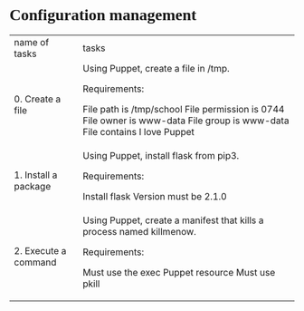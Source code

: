 <html>
<head>
</head>
<body>
<h1 style="font-family: Impact, serif;">Configuration management</h1>
<table>
<tr>
<td> name of tasks </td>
<td> tasks </td>
</tr>
<tr>
<td> 0. Create a file </td>
<td>Using Puppet, create a file in /tmp.

Requirements:

File path is /tmp/school
File permission is 0744
File owner is www-data
File group is www-data
File contains I love Puppet </td>
</tr>
<tr>
<td> 1. Install a package</td>
<td>Using Puppet, install flask from pip3.

Requirements:

Install flask
Version must be 2.1.0</td>
</tr>
<tr>
<td>2. Execute a command</td>
<td> Using Puppet, create a manifest that kills a process named killmenow.

Requirements:

Must use the exec Puppet resource
Must use pkill</td>
</tr>
</table>
</body>
</html>
